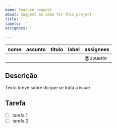 ```yaml
---
name: Feature request
about: Suggest an idea for this project
title: ''
labels: ''
assignees: ''

---
```


| nome | assunto| titulo| label | assignees |
|------|------|------|------|-----|
|  |  |  | | @usuario  | 

## Descrição
Texto breve sobre do que se trata a issue
   
## Tarefa 

   - [ ] tarefa 1
   - [ ] tarefa 2
